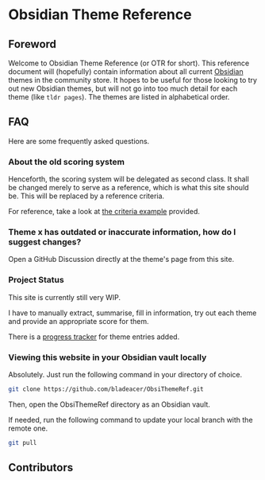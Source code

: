 # Obsidian Theme Reference
## Foreword
Welcome to Obsidian Theme Reference (or OTR for short). This reference document will (hopefully) contain information about all current [Obsidian](https://obsidian.md) themes in the community store. It hopes to be useful for those looking to try out new Obsidian themes, but will not go into too much detail for each theme (like `tldr pages`). The themes are listed in alphabetical order.

## FAQ
Here are some frequently asked questions.

### About the old scoring system
Henceforth, the scoring system will be delegated as second class. It shall be changed merely to serve as a reference, which is what this site should be. This will be replaced by a reference criteria.

For reference, take a look at [the criteria example](https://bladeacer.github.io/ObsiThemeRef/reference-criteria/index.md#criteria-example) provided.

### Theme x has outdated or inaccurate information, how do I suggest changes?
Open a GitHub Discussion directly at the theme's page from this site.

### Project Status
This site is currently still very WIP.

I have to manually extract, summarise, fill in information, try out each theme and provide an appropriate score for them.

There is a [progress tracker](https://bladeacer.github.io/ObsiThemeRef/themes/#progress-tracker) for theme entries added.

### Viewing this website in your Obsidian vault locally
Absolutely. Just run the following command in your directory of choice.
```sh
git clone https://github.com/bladeacer/ObsiThemeRef.git 
```

Then, open the ObsiThemeRef directory as an Obsidian vault.

If needed, run the following command to update your local branch with the remote one.
```sh
git pull
```

## Contributors

<!-- ALL-CONTRIBUTORS-LIST:START - Do not remove or modify this section -->
<!-- prettier-ignore-start -->
<!-- markdownlint-disable -->

<!-- markdownlint-restore -->
<!-- prettier-ignore-end -->

<!-- ALL-CONTRIBUTORS-LIST:END -->
